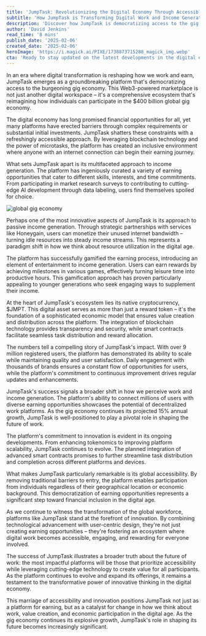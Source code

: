 ```yaml
---
title: 'JumpTask: Revolutionizing the Digital Economy Through Accessible Earning Opportunities'
subtitle: 'How JumpTask is Transforming Digital Work and Income Generation'
description: 'Discover how JumpTask is democratizing access to the gig economy with Web3-powered features, offering innovative income generation and global accessibility.'
author: 'David Jenkins'
read_time: '8 mins'
publish_date: '2025-02-06'
created_date: '2025-02-06'
heroImage: 'https://i.magick.ai/PIXE/1738873715288_magick_img.webp'
cta: 'Ready to stay updated on the latest developments in the digital economy? Follow us on LinkedIn for exclusive insights into groundbreaking platforms like JumpTask and the future of work.'
---
```


In an era where digital transformation is reshaping how we work and earn, JumpTask emerges as a groundbreaking platform that's democratizing access to the burgeoning gig economy. This Web3-powered marketplace is not just another digital workspace – it's a comprehensive ecosystem that's reimagining how individuals can participate in the $400 billion global gig economy.

The digital economy has long promised financial opportunities for all, yet many platforms have erected barriers through complex requirements or substantial initial investments. JumpTask shatters these constraints with a refreshingly accessible approach. By leveraging blockchain technology and the power of microtasks, the platform has created an inclusive environment where anyone with an internet connection can begin their earning journey.

What sets JumpTask apart is its multifaceted approach to income generation. The platform has ingeniously curated a variety of earning opportunities that cater to different skills, interests, and time commitments. From participating in market research surveys to contributing to cutting-edge AI development through data labeling, users find themselves spoiled for choice.

![global gig economy](https://i.magick.ai/PIXE/1738873715292_magick_img.webp)

Perhaps one of the most innovative aspects of JumpTask is its approach to passive income generation. Through strategic partnerships with services like Honeygain, users can monetize their unused internet bandwidth – turning idle resources into steady income streams. This represents a paradigm shift in how we think about resource utilization in the digital age.

The platform has successfully gamified the earning process, introducing an element of entertainment to income generation. Users can earn rewards by achieving milestones in various games, effectively turning leisure time into productive hours. This gamification approach has proven particularly appealing to younger generations who seek engaging ways to supplement their income.

At the heart of JumpTask's ecosystem lies its native cryptocurrency, $JMPT. This digital asset serves as more than just a reward token – it's the foundation of a sophisticated economic model that ensures value creation and distribution across the platform. The integration of blockchain technology provides transparency and security, while smart contracts facilitate seamless task distribution and reward allocation.

The numbers tell a compelling story of JumpTask's impact. With over 9 million registered users, the platform has demonstrated its ability to scale while maintaining quality and user satisfaction. Daily engagement with thousands of brands ensures a constant flow of opportunities for users, while the platform's commitment to continuous improvement drives regular updates and enhancements.

JumpTask's success signals a broader shift in how we perceive work and income generation. The platform's ability to connect millions of users with diverse earning opportunities showcases the potential of decentralized work platforms. As the gig economy continues its projected 15% annual growth, JumpTask is well-positioned to play a pivotal role in shaping the future of work.

The platform's commitment to innovation is evident in its ongoing developments. From enhancing tokenomics to improving platform scalability, JumpTask continues to evolve. The planned integration of advanced smart contracts promises to further streamline task distribution and completion across different platforms and devices.

What makes JumpTask particularly remarkable is its global accessibility. By removing traditional barriers to entry, the platform enables participation from individuals regardless of their geographical location or economic background. This democratization of earning opportunities represents a significant step toward financial inclusion in the digital age.

As we continue to witness the transformation of the global workforce, platforms like JumpTask stand at the forefront of innovation. By combining technological advancement with user-centric design, they're not just creating earning opportunities – they're fostering an ecosystem where digital work becomes accessible, engaging, and rewarding for everyone involved.

The success of JumpTask illustrates a broader truth about the future of work: the most impactful platforms will be those that prioritize accessibility while leveraging cutting-edge technology to create value for all participants. As the platform continues to evolve and expand its offerings, it remains a testament to the transformative power of innovative thinking in the digital economy.

This marriage of accessibility and innovation positions JumpTask not just as a platform for earning, but as a catalyst for change in how we think about work, value creation, and economic participation in the digital age. As the gig economy continues its explosive growth, JumpTask's role in shaping its future becomes increasingly significant.